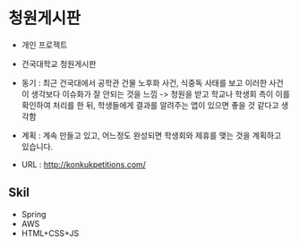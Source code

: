 # 청원게시판
* 개인 프로젝트
* 건국대학교 청원게시판
* 동기 : 최근 건국대에서 공학관 건물 노후화 사건, 식중독 사태를 보고 이러한 사건이 생각보다 이슈화가 잘 안되는 것을 느낌 -> 청원을 받고 학교나 학생회 측이 이를 확인하여 처리를 한 뒤, 학생들에게 결과를 알려주는 앱이 있으면 좋을 것 같다고 생각함
* 계획 : 계속 만들고 있고, 어느정도 완성되면 학생회와 제휴를 맺는 것을 계획하고 있습니다.

* URL : http://konkukpetitions.com/

## Skil
* Spring
* AWS
* HTML+CSS+JS
